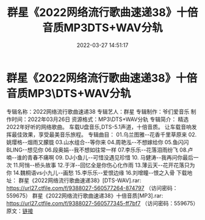 ﻿---
title: 群星《2022网络流行歌曲速递38》十倍音质MP3DTS+WAV分轨
date: 2022-03-27 14:51:17
categories: 新碟专辑、稀有等精品
tags: 国语流行
---
# 群星《2022网络流行歌曲速递38》十倍音质MP3\DTS+WAV分轨

专辑名称：2022网络流行歌曲速递38
专辑艺人：群星
专辑制作：爷们爱音乐
制作时间：2022年03月26日
资源格式：MP3\DTS+WAV分轨
专辑简介：
精选2022年好听的网络歌曲。
车载U盘音乐,DTS-5.1声道，十倍音质。
让车载音响发挥最佳效果，享受最美音乐旅程。
专辑曲目：
01.乌兰图雅--花香千里草原来
02.姚璎格--烟雨又朦胧
03.山水组合--等你来
04.周艳泓--不想嫁给你
05.鱼闪闪BLING--想见你
06.段奥娟--我不想如往常一样
07.李乐乐--花落泪雨纷飞
08.卢喃--谁的青春不痛啊
09. DJ小鱼儿--可惜没遇见珍惜
10. 马健涛--我再问你最后一次
11.阿悄--桥头故事
12.于洋--回忆全是你伤心化作雨
13.薄云天--花开花落只为你
14.魏桐语vs小九儿--画愁
15.李乐乐--爱恨边缘
16.刘增瞳--恨之入骨
下载地址：
群星《2022网络流行歌曲速递38》[DTS-WAV].rar: https://url27.ctfile.com/f/9388027-560577264-874797
（访问密码：559675）
群星《2022网络流行歌曲速递38》十倍音质[MP3].rar: https://url27.ctfile.com/f/9388027-560577345-ff7bf7
（访问密码：559675）
原文：[链接](https://blog.sina.com.cn/s/blog_1647c7e7601030wep.html)